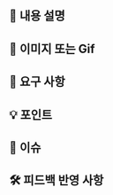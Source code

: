 ## 📌 내용 설명 <!-- 구현한 내용의 핵심 요약 -->

## 👀 이미지 또는 Gif <!-- 구현한 내용의 동작을 담은 이미지, gif 등. 시각화된 내용이 없다면 생략 -->

## 📝 요구 사항 <!-- 구현한 내용의 세부 사항 목록과 완료 여부 체크 -->

## 💡 포인트 <!-- 구현한 내용 중 추가 설명, 강조가 필요한 핵심 로직이나 코드 설명. '특히 자세히 봐줬으면 좋겠다!'하는 내용들 -->

## 🚩 이슈 <!-- 해결하지 못한 내용 또는 부족한 점이 있어 추가 논의가 필요할 것 같은 부분에 대한 상세 설명 -->

## 🛠 피드백 반영 사항 <!-- 회의 또는 리뷰를 통해 발견하여 수정한 내역에 대한 설명-->
